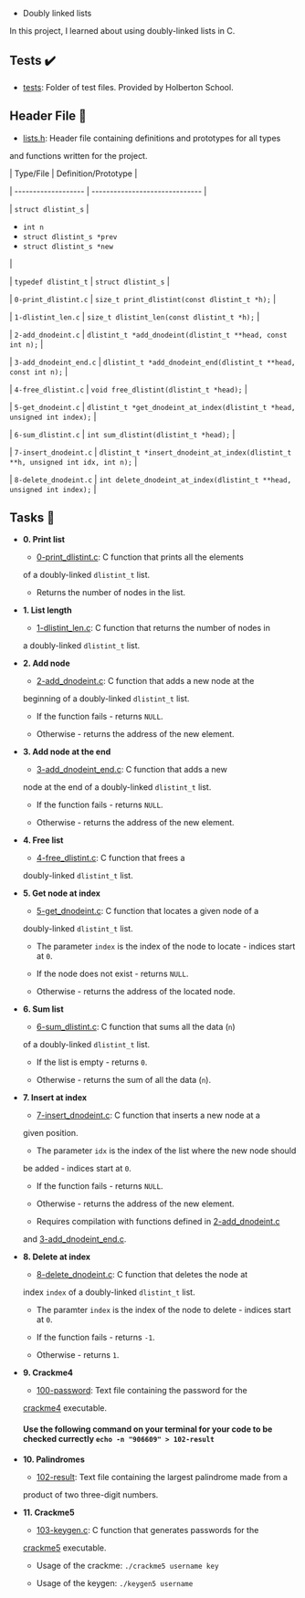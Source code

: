  - Doubly linked lists



In this project, I learned about using doubly-linked lists in C.



## Tests :heavy_check_mark:



* [tests](./tests): Folder of test files. Provided by Holberton School.



## Header File :file_folder:



* [lists.h](./lists.h): Header file containing definitions and prototypes for all types

and functions written for the project.



| Type/File           | Definition/Prototype           |

| ------------------- | ------------------------------ |

| `struct dlistint_s`    | <ul><li>`int n`</li><li>`struct dlistint_s *prev`</li><li>`struct dlistint_s *new`</li></ul> |

| `typedef dlistint_t`   | `struct dlistint_s`                                                                          |

| `0-print_dlistint.c`   | `size_t print_dlistint(const dlistint_t *h);`                                                |

| `1-dlistint_len.c`     | `size_t dlistint_len(const dlistint_t *h);`                                                  |

| `2-add_dnodeint.c`  | `dlistint_t *add_dnodeint(dlistint_t **head, const int n);`                                     |

| `3-add_dnodeint_end.c` | `dlistint_t *add_dnodeint_end(dlistint_t **head, const int n);`                              |

| `4-free_dlistint.c`    | `void free_dlistint(dlistint_t *head);`                                                      |

| `5-get_dnodeint.c`     | `dlistint_t *get_dnodeint_at_index(dlistint_t *head, unsigned int index);`                   |

| `6-sum_dlistint.c`     | `int sum_dlistint(dlistint_t *head);`                                                        |

| `7-insert_dnodeint.c`  | `dlistint_t *insert_dnodeint_at_index(dlistint_t **h, unsigned int idx, int n);`             |

| `8-delete_dnodeint.c`  | `int delete_dnodeint_at_index(dlistint_t **head, unsigned int index);`                       |



## Tasks :page_with_curl:



* **0. Print list**

  * [0-print_dlistint.c](./0-print_dlinstint.c): C function that prints all the elements

  of a doubly-linked `dlistint_t` list.

  * Returns the number of nodes in the list.



* **1. List length**

  * [1-dlistint_len.c](./1-dlistint_len.c): C function that returns the number of nodes in

  a doubly-linked `dlistint_t` list.



* **2. Add node**

  * [2-add_dnodeint.c](./2-add_dnodeint.c): C function that adds a new node at the

  beginning of a doubly-linked `dlistint_t` list.

  * If the function fails - returns `NULL`.

  * Otherwise - returns the address of the new element.



* **3. Add node at the end**

  * [3-add_dnodeint_end.c](./3-add_dnodeint_end.c): C function that adds a new

  node at the end of a doubly-linked `dlistint_t` list.

  * If the function fails - returns `NULL`.

  * Otherwise - returns the address of the new element.



* **4. Free list**

  * [4-free_dlistint.c](./4-free_dlistint.c): C function that frees a

  doubly-linked `dlistint_t` list.



* **5. Get node at index**

  * [5-get_dnodeint.c](./5-get_dnodeint.c): C function that locates a given node of a

  doubly-linked `dlistint_t` list.

  * The parameter `index` is the index of the node to locate - indices start at `0`.

  * If the node does not exist - returns `NULL`.

  * Otherwise - returns the address of the located node.



* **6. Sum list**

  * [6-sum_dlistint.c](./6-sum_dlistint.c): C function that sums all the data (`n`)

  of a doubly-linked `dlistint_t` list.

  * If the list is empty - returns `0`.

  * Otherwise - returns the sum of all the data (`n`).



* **7. Insert at index**

  * [7-insert_dnodeint.c](./7-insert_dnodeint.c): C function that inserts a new node at a

  given position.

  * The parameter `idx` is the index of the list where the new node should

  be added - indices start at `0`.

  * If the function fails - returns `NULL`.

  * Otherwise - returns the address of the new element.

  * Requires compilation with functions defined in [2-add_dnodeint.c](./2-add_dnodeint.c)

  and [3-add_dnodeint_end.c](./3-add_dnodeint_end.c).



* **8. Delete at index**

  * [8-delete_dnodeint.c](./8-delete_dnodeint.c): C function that deletes the node at

  index `index` of a doubly-linked `dlistint_t` list.

  * The paramter `index` is the index of the node to delete - indices start at `0`.

  * If the function fails - returns `-1`.

  * Otherwise - returns `1`.



* **9. Crackme4**

  * [100-password](./100-password): Text file containing the password for the

  [crackme4](https://github.com/holbertonschool/0x16.c) executable.

  #### Use the following command on your terminal for your code to be checked currectly `echo -n "906609" > 102-result`



* **10. Palindromes**

  * [102-result](./102-result): Text file containing the largest palindrome made from a

  product of two three-digit numbers.



* **11. Crackme5**

  * [103-keygen.c](./103-keygen.c): C function that generates passwords for the

  [crackme5](https://github.com/holbertonschool/0x16.c) executable.

  * Usage of the crackme: `./crackme5 username key`

  * Usage of the keygen: `./keygen5 username`
